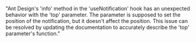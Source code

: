 "Ant Design's 'info' method in the 'useNotification' hook has an unexpected behavior with the 'top' parameter. The parameter is supposed to set the position of the notification, but it doesn't affect the position. This issue can be resolved by updating the documentation to accurately describe the 'top' parameter's function."
